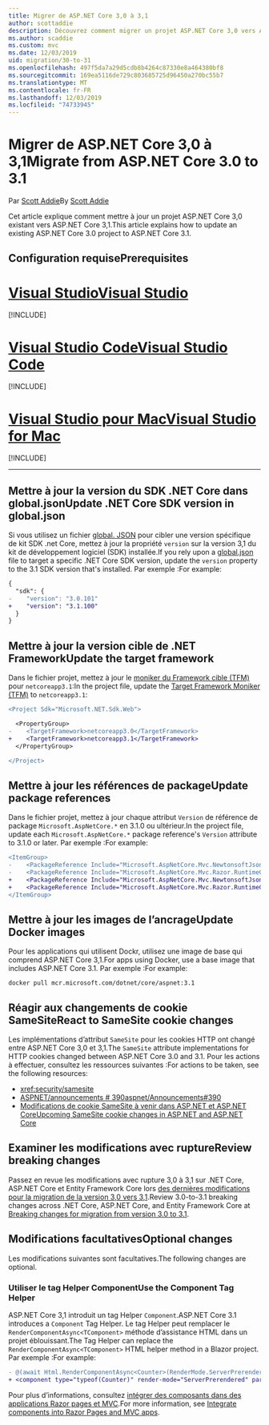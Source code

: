 ```yaml
---
title: Migrer de ASP.NET Core 3,0 à 3,1
author: scottaddie
description: Découvrez comment migrer un projet ASP.NET Core 3,0 vers ASP.NET Core 3,1.
ms.author: scaddie
ms.custom: mvc
ms.date: 12/03/2019
uid: migration/30-to-31
ms.openlocfilehash: 497f5da7a29d5cdb8b4264c87330e8a464380bf8
ms.sourcegitcommit: 169ea5116de729c803685725d96450a270bc55b7
ms.translationtype: MT
ms.contentlocale: fr-FR
ms.lasthandoff: 12/03/2019
ms.locfileid: "74733945"
---
```

# <a name="migrate-from-aspnet-core-30-to-31"></a><span data-ttu-id="c8a20-103">Migrer de ASP.NET Core 3,0 à 3,1</span><span class="sxs-lookup"><span data-stu-id="c8a20-103">Migrate from ASP.NET Core 3.0 to 3.1</span></span>

<span data-ttu-id="c8a20-104">Par [Scott Addie](https://github.com/scottaddie)</span><span class="sxs-lookup"><span data-stu-id="c8a20-104">By [Scott Addie](https://github.com/scottaddie)</span></span>

<span data-ttu-id="c8a20-105">Cet article explique comment mettre à jour un projet ASP.NET Core 3,0 existant vers ASP.NET Core 3,1.</span><span class="sxs-lookup"><span data-stu-id="c8a20-105">This article explains how to update an existing ASP.NET Core 3.0 project to ASP.NET Core 3.1.</span></span>

## <a name="prerequisites"></a><span data-ttu-id="c8a20-106">Configuration requise</span><span class="sxs-lookup"><span data-stu-id="c8a20-106">Prerequisites</span></span>

# <a name="visual-studiotabvisual-studio"></a>[<span data-ttu-id="c8a20-107">Visual Studio</span><span class="sxs-lookup"><span data-stu-id="c8a20-107">Visual Studio</span></span>](#tab/visual-studio)

[!INCLUDE[](~/includes/net-core-prereqs-vs-3.1.md)]

# <a name="visual-studio-codetabvisual-studio-code"></a>[<span data-ttu-id="c8a20-108">Visual Studio Code</span><span class="sxs-lookup"><span data-stu-id="c8a20-108">Visual Studio Code</span></span>](#tab/visual-studio-code)

[!INCLUDE[](~/includes/net-core-prereqs-vsc-3.1.md)]

# <a name="visual-studio-for-mactabvisual-studio-mac"></a>[<span data-ttu-id="c8a20-109">Visual Studio pour Mac</span><span class="sxs-lookup"><span data-stu-id="c8a20-109">Visual Studio for Mac</span></span>](#tab/visual-studio-mac)

[!INCLUDE[](~/includes/net-core-prereqs-mac-3.1.md)]

---

## <a name="update-net-core-sdk-version-in-globaljson"></a><span data-ttu-id="c8a20-110">Mettre à jour la version du SDK .NET Core dans global.json</span><span class="sxs-lookup"><span data-stu-id="c8a20-110">Update .NET Core SDK version in global.json</span></span>

<span data-ttu-id="c8a20-111">Si vous utilisez un fichier [global. JSON](/dotnet/core/tools/global-json) pour cibler une version spécifique de kit SDK .net Core, mettez à jour la propriété `version` sur la version 3,1 du kit de développement logiciel (SDK) installée.</span><span class="sxs-lookup"><span data-stu-id="c8a20-111">If you rely upon a [global.json](/dotnet/core/tools/global-json) file to target a specific .NET Core SDK version, update the `version` property to the 3.1 SDK version that's installed.</span></span> <span data-ttu-id="c8a20-112">Par exemple :</span><span class="sxs-lookup"><span data-stu-id="c8a20-112">For example:</span></span>

```diff
{
  "sdk": {
-    "version": "3.0.101"
+    "version": "3.1.100"
  }
}
```

## <a name="update-the-target-framework"></a><span data-ttu-id="c8a20-113">Mettre à jour la version cible de .NET Framework</span><span class="sxs-lookup"><span data-stu-id="c8a20-113">Update the target framework</span></span>

<span data-ttu-id="c8a20-114">Dans le fichier projet, mettez à jour le [moniker du Framework cible (TFM)](/dotnet/standard/frameworks) pour `netcoreapp3.1`:</span><span class="sxs-lookup"><span data-stu-id="c8a20-114">In the project file, update the [Target Framework Moniker (TFM)](/dotnet/standard/frameworks) to `netcoreapp3.1`:</span></span>

```diff
<Project Sdk="Microsoft.NET.Sdk.Web">

  <PropertyGroup>
-    <TargetFramework>netcoreapp3.0</TargetFramework>
+    <TargetFramework>netcoreapp3.1</TargetFramework>
  </PropertyGroup>

</Project>
```

## <a name="update-package-references"></a><span data-ttu-id="c8a20-115">Mettre à jour les références de package</span><span class="sxs-lookup"><span data-stu-id="c8a20-115">Update package references</span></span>

<span data-ttu-id="c8a20-116">Dans le fichier projet, mettez à jour chaque attribut `Version` de référence de package `Microsoft.AspNetCore.*` en 3.1.0 ou ultérieur.</span><span class="sxs-lookup"><span data-stu-id="c8a20-116">In the project file, update each `Microsoft.AspNetCore.*` package reference's `Version` attribute to 3.1.0 or later.</span></span> <span data-ttu-id="c8a20-117">Par exemple :</span><span class="sxs-lookup"><span data-stu-id="c8a20-117">For example:</span></span>

```diff
<ItemGroup>
-    <PackageReference Include="Microsoft.AspNetCore.Mvc.NewtonsoftJson" Version="3.0.0" />
-    <PackageReference Include="Microsoft.AspNetCore.Mvc.Razor.RuntimeCompilation" Version="3.0.0" Condition="'$(Configuration)' == 'Debug'" />
+    <PackageReference Include="Microsoft.AspNetCore.Mvc.NewtonsoftJson" Version="3.1.0" />
+    <PackageReference Include="Microsoft.AspNetCore.Mvc.Razor.RuntimeCompilation" Version="3.1.0" Condition="'$(Configuration)' == 'Debug'" />
</ItemGroup>
```

## <a name="update-docker-images"></a><span data-ttu-id="c8a20-118">Mettre à jour les images de l’ancrage</span><span class="sxs-lookup"><span data-stu-id="c8a20-118">Update Docker images</span></span>

<span data-ttu-id="c8a20-119">Pour les applications qui utilisent Dockr, utilisez une image de base qui comprend ASP.NET Core 3,1.</span><span class="sxs-lookup"><span data-stu-id="c8a20-119">For apps using Docker, use a base image that includes ASP.NET Core 3.1.</span></span> <span data-ttu-id="c8a20-120">Par exemple :</span><span class="sxs-lookup"><span data-stu-id="c8a20-120">For example:</span></span>

```console
docker pull mcr.microsoft.com/dotnet/core/aspnet:3.1
```

## <a name="react-to-samesite-cookie-changes"></a><span data-ttu-id="c8a20-121">Réagir aux changements de cookie SameSite</span><span class="sxs-lookup"><span data-stu-id="c8a20-121">React to SameSite cookie changes</span></span>

<span data-ttu-id="c8a20-122">Les implémentations d’attribut `SameSite` pour les cookies HTTP ont changé entre ASP.NET Core 3,0 et 3,1.</span><span class="sxs-lookup"><span data-stu-id="c8a20-122">The `SameSite` attribute implementations for HTTP cookies changed between ASP.NET Core 3.0 and 3.1.</span></span> <span data-ttu-id="c8a20-123">Pour les actions à effectuer, consultez les ressources suivantes :</span><span class="sxs-lookup"><span data-stu-id="c8a20-123">For actions to be taken, see the following resources:</span></span>

* <xref:security/samesite>
* [<span data-ttu-id="c8a20-124">ASPNET/announcements # 390</span><span class="sxs-lookup"><span data-stu-id="c8a20-124">aspnet/Announcements#390</span></span>](https://github.com/aspnet/Announcements/issues/390)
* [<span data-ttu-id="c8a20-125">Modifications de cookie SameSite à venir dans ASP.NET et ASP.NET Core</span><span class="sxs-lookup"><span data-stu-id="c8a20-125">Upcoming SameSite cookie changes in ASP.NET and ASP.NET Core</span></span>](https://devblogs.microsoft.com/aspnet/upcoming-samesite-cookie-changes-in-asp-net-and-asp-net-core/)

## <a name="review-breaking-changes"></a><span data-ttu-id="c8a20-126">Examiner les modifications avec rupture</span><span class="sxs-lookup"><span data-stu-id="c8a20-126">Review breaking changes</span></span>

<span data-ttu-id="c8a20-127">Passez en revue les modifications avec rupture 3,0 à 3,1 sur .NET Core, ASP.NET Core et Entity Framework Core lors [des dernières modifications pour la migration de la version 3,0 vers 3,1](/dotnet/core/compatibility/3.0-3.1).</span><span class="sxs-lookup"><span data-stu-id="c8a20-127">Review 3.0-to-3.1 breaking changes across .NET Core, ASP.NET Core, and Entity Framework Core at [Breaking changes for migration from version 3.0 to 3.1](/dotnet/core/compatibility/3.0-3.1).</span></span>

## <a name="optional-changes"></a><span data-ttu-id="c8a20-128">Modifications facultatives</span><span class="sxs-lookup"><span data-stu-id="c8a20-128">Optional changes</span></span>

<span data-ttu-id="c8a20-129">Les modifications suivantes sont facultatives.</span><span class="sxs-lookup"><span data-stu-id="c8a20-129">The following changes are optional.</span></span>

### <a name="use-the-component-tag-helper"></a><span data-ttu-id="c8a20-130">Utiliser le tag Helper Component</span><span class="sxs-lookup"><span data-stu-id="c8a20-130">Use the Component Tag Helper</span></span>

<span data-ttu-id="c8a20-131">ASP.NET Core 3,1 introduit un tag Helper `Component`.</span><span class="sxs-lookup"><span data-stu-id="c8a20-131">ASP.NET Core 3.1 introduces a `Component` Tag Helper.</span></span> <span data-ttu-id="c8a20-132">Le tag Helper peut remplacer le `RenderComponentAsync<TComponent>` méthode d’assistance HTML dans un projet éblouissant.</span><span class="sxs-lookup"><span data-stu-id="c8a20-132">The Tag Helper can replace the `RenderComponentAsync<TComponent>` HTML helper method in a Blazor project.</span></span> <span data-ttu-id="c8a20-133">Par exemple :</span><span class="sxs-lookup"><span data-stu-id="c8a20-133">For example:</span></span>

```diff
- @(await Html.RenderComponentAsync<Counter>(RenderMode.ServerPrerendered, new { IncrementAmount = 10 }))
+ <component type="typeof(Counter)" render-mode="ServerPrerendered" param-IncrementAmount="10" />
```

<span data-ttu-id="c8a20-134">Pour plus d’informations, consultez [intégrer des composants dans des applications Razor pages et MVC](/aspnet/core/blazor/components?view=aspnetcore-3.1#integrate-components-into-razor-pages-and-mvc-apps).</span><span class="sxs-lookup"><span data-stu-id="c8a20-134">For more information, see [Integrate components into Razor Pages and MVC apps](/aspnet/core/blazor/components?view=aspnetcore-3.1#integrate-components-into-razor-pages-and-mvc-apps).</span></span>
